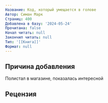 ```yaml
---
Название: Код, который умещается в голове
Автор: Симан Марк
Страниц: 400
Добавлена в базу: '2024-05-24'
Прочитана: false
Начал читать: null
Закончил читать: null
Тип: '[[Книга]]'
Формат: null
---
```

## Причина добавления

Полистал в магазине, показалась интересной

## Рецензия